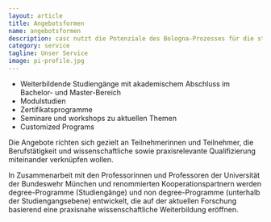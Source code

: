 ```yaml
---
layout: article
title: Angebotsformen
name: angebotsformen
description: casc nutzt die Potenziale des Bologna-Prozesses für die strukturelle Gestaltung der Weiterbildungsangebote und schöpft das gesamte Spektrum wissenschaftlicher Weiterbildung aus.
category: service
tagline: Unser Service
image: pi-profile.jpg
---
```


* Weiterbildende Studiengänge mit akademischem Abschluss im Bachelor- und Master-Bereich
* Modulstudien
* Zertifikatsprogramme
* Seminare und workshops zu aktuellen Themen
* Customized Programs

Die Angebote richten sich gezielt an Teilnehmerinnen und Teilnehmer, die Berufstätigkeit und wissenschaftliche sowie praxisrelevante Qualifizierung miteinander verknüpfen wollen.

In Zusammenarbeit mit den Professorinnen und Professoren der Universität der Bundeswehr München und renommierten Kooperationspartnern werden degree-Programme (Studiengänge) und non degree-Programme (unterhalb der Studiengangsebene) entwickelt, die auf der aktuellen Forschung basierend eine praxisnahe wissenschaftliche Weiterbildung eröffnen.